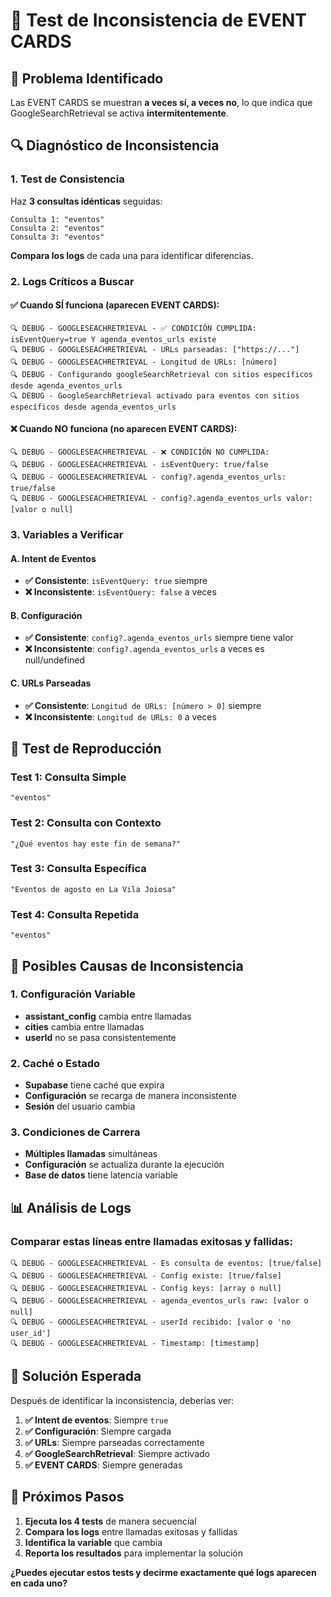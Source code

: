 # 🎯 Test de Inconsistencia de EVENT CARDS

## 🚨 **Problema Identificado**

Las EVENT CARDS se muestran **a veces sí, a veces no**, lo que indica que GoogleSearchRetrieval se activa **intermitentemente**.

## 🔍 **Diagnóstico de Inconsistencia**

### **1. Test de Consistencia**

Haz **3 consultas idénticas** seguidas:

```
Consulta 1: "eventos"
Consulta 2: "eventos"  
Consulta 3: "eventos"
```

**Compara los logs** de cada una para identificar diferencias.

### **2. Logs Críticos a Buscar**

#### **✅ Cuando SÍ funciona (aparecen EVENT CARDS):**
```
🔍 DEBUG - GOOGLESEACHRETRIEVAL - ✅ CONDICIÓN CUMPLIDA: isEventQuery=true Y agenda_eventos_urls existe
🔍 DEBUG - GOOGLESEACHRETRIEVAL - URLs parseadas: ["https://..."]
🔍 DEBUG - GOOGLESEACHRETRIEVAL - Longitud de URLs: [número]
🔍 DEBUG - Configurando googleSearchRetrieval con sitios específicos desde agenda_eventos_urls
🔍 DEBUG - GoogleSearchRetrieval activado para eventos con sitios específicos desde agenda_eventos_urls
```

#### **❌ Cuando NO funciona (no aparecen EVENT CARDS):**
```
🔍 DEBUG - GOOGLESEACHRETRIEVAL - ❌ CONDICIÓN NO CUMPLIDA:
🔍 DEBUG - GOOGLESEACHRETRIEVAL - isEventQuery: true/false
🔍 DEBUG - GOOGLESEACHRETRIEVAL - config?.agenda_eventos_urls: true/false
🔍 DEBUG - GOOGLESEACHRETRIEVAL - config?.agenda_eventos_urls valor: [valor o null]
```

### **3. Variables a Verificar**

#### **A. Intent de Eventos**
- **✅ Consistente**: `isEventQuery: true` siempre
- **❌ Inconsistente**: `isEventQuery: false` a veces

#### **B. Configuración**
- **✅ Consistente**: `config?.agenda_eventos_urls` siempre tiene valor
- **❌ Inconsistente**: `config?.agenda_eventos_urls` a veces es null/undefined

#### **C. URLs Parseadas**
- **✅ Consistente**: `Longitud de URLs: [número > 0]` siempre
- **❌ Inconsistente**: `Longitud de URLs: 0` a veces

## 🧪 **Test de Reproducción**

### **Test 1: Consulta Simple**
```
"eventos"
```

### **Test 2: Consulta con Contexto**
```
"¿Qué eventos hay este fin de semana?"
```

### **Test 3: Consulta Específica**
```
"Eventos de agosto en La Vila Joiosa"
```

### **Test 4: Consulta Repetida**
```
"eventos"
```

## 🔧 **Posibles Causas de Inconsistencia**

### **1. Configuración Variable**
- **assistant_config** cambia entre llamadas
- **cities** cambia entre llamadas
- **userId** no se pasa consistentemente

### **2. Caché o Estado**
- **Supabase** tiene caché que expira
- **Configuración** se recarga de manera inconsistente
- **Sesión** del usuario cambia

### **3. Condiciones de Carrera**
- **Múltiples llamadas** simultáneas
- **Configuración** se actualiza durante la ejecución
- **Base de datos** tiene latencia variable

## 📊 **Análisis de Logs**

### **Comparar estas líneas entre llamadas exitosas y fallidas:**

```
🔍 DEBUG - GOOGLESEACHRETRIEVAL - Es consulta de eventos: [true/false]
🔍 DEBUG - GOOGLESEACHRETRIEVAL - Config existe: [true/false]
🔍 DEBUG - GOOGLESEACHRETRIEVAL - Config keys: [array o null]
🔍 DEBUG - GOOGLESEACHRETRIEVAL - agenda_eventos_urls raw: [valor o null]
🔍 DEBUG - GOOGLESEACHRETRIEVAL - userId recibido: [valor o 'no user_id']
🔍 DEBUG - GOOGLESEACHRETRIEVAL - Timestamp: [timestamp]
```

## 🎯 **Solución Esperada**

Después de identificar la inconsistencia, deberías ver:

1. **✅ Intent de eventos**: Siempre `true`
2. **✅ Configuración**: Siempre cargada
3. **✅ URLs**: Siempre parseadas correctamente
4. **✅ GoogleSearchRetrieval**: Siempre activado
5. **✅ EVENT CARDS**: Siempre generadas

## 🚀 **Próximos Pasos**

1. **Ejecuta los 4 tests** de manera secuencial
2. **Compara los logs** entre llamadas exitosas y fallidas
3. **Identifica la variable** que cambia
4. **Reporta los resultados** para implementar la solución

**¿Puedes ejecutar estos tests y decirme exactamente qué logs aparecen en cada uno?**
